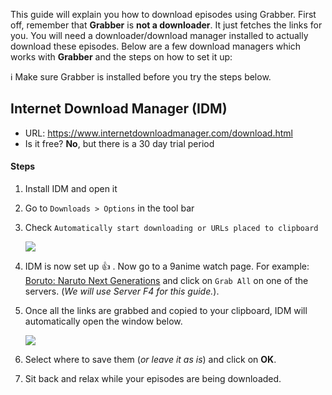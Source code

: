 This guide will explain you how to download episodes using Grabber. First off, remember that **Grabber** is **not a downloader**. It just fetches the links for you. You will need a downloader/download manager installed to actually download these episodes. Below are a few download managers which works with **Grabber** and the steps on how to set it up:

ℹ️ Make sure Grabber is installed before you try the steps below.

## Internet Download Manager (IDM)
* URL: https://www.internetdownloadmanager.com/download.html
* Is it free? **No**, but there is a 30 day trial period
#### Steps
1. Install IDM and open it
2. Go to `Downloads > Options` in the tool bar
3. Check `Automatically start downloading or URLs placed to clipboard`

   ![](https://image.ibb.co/nwY5cv/idm1.png)
4. IDM is now set up 👍 . Now go to a 9anime watch page. For example: [Boruto: Naruto Next Generations](https://9anime.to/watch/boruto-naruto-next-generations.97vm) and click on `Grab All` on one of the servers. (*We will use Server F4 for this guide.*).
5. Once all the links are grabbed and copied to your clipboard, IDM will automatically open the window below.

   ![](https://preview.ibb.co/fm6pnv/idm2.png)
6. Select where to save them (*or leave it as is*) and click on **OK**.
7. Sit back and relax while your episodes are being downloaded.
